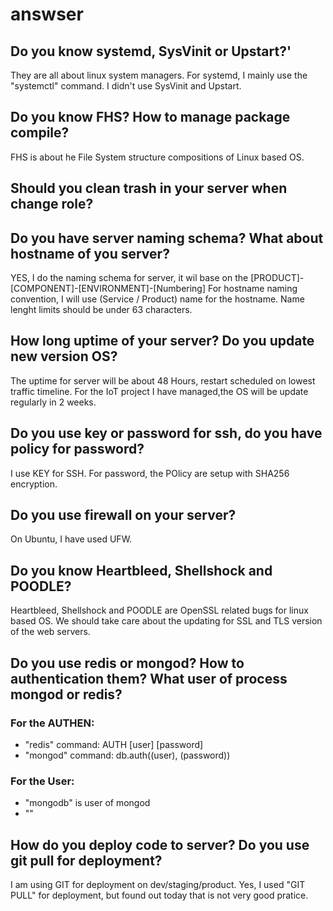 # answser
## Do you know systemd, SysVinit or Upstart?'
They are all about linux system managers.
For systemd,  I mainly use the "systemctl" command.
I didn't use SysVinit and Upstart.

## Do you know FHS? How to manage package compile?
FHS is about he File System structure compositions of Linux based OS.

## Should you clean trash in your server when change role?


## Do you have server naming schema? What about hostname of you server?
YES, I do the naming schema for server, it wil base on the [PRODUCT]-[COMPONENT]-[ENVIRONMENT]-[Numbering]
For hostname naming convention, I will use (Service / Product) name for the hostname.
Name lenght limits should be under 63 characters.

## How long uptime of your server? Do you update new version OS?
The uptime for server will be about 48 Hours, restart scheduled on lowest traffic timeline.
For the IoT project I have managed,the OS will be update regularly in 2 weeks.

## Do you use key or password for ssh, do you have policy for password?
I use KEY for SSH.
For password, the POlicy are setup with SHA256 encryption.

## Do you use firewall on your server?
On Ubuntu, I have used UFW.

## Do you know Heartbleed, Shellshock and POODLE?
Heartbleed, Shellshock and POODLE are OpenSSL related bugs for linux based OS.
We should take care about the updating for SSL and TLS version of the web servers.

## Do you use redis or mongod? How to authentication them? What user of process mongod or redis?

### For the AUTHEN:
+ "redis" command:  AUTH  [user] [password]
+ "mongod" command: db.auth((user), (password))
### For the User:
+ "mongodb" is user of mongod
+ ""

## How do you deploy code to server? Do you use git pull for deployment?
I am using GIT for deployment on dev/staging/product.
Yes, I used "GIT PULL" for deployment, but found out today that is not very good pratice.

